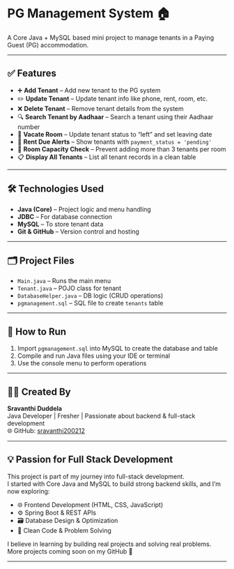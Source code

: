 # PG Management System 🏠

A Core Java + MySQL based mini project to manage tenants in a Paying Guest (PG) accommodation.

---

## ✅ Features

- ➕ **Add Tenant** – Add new tenant to the PG system
- ✏️ **Update Tenant** – Update tenant info like phone, rent, room, etc.
- ❌ **Delete Tenant** – Remove tenant details from the system
- 🔍 **Search Tenant by Aadhaar** – Search a tenant using their Aadhaar number
- 🚪 **Vacate Room** – Update tenant status to “left” and set leaving date
- 🔔 **Rent Due Alerts** – Show tenants with `payment_status = 'pending'`
- 🔄 **Room Capacity Check** – Prevent adding more than 3 tenants per room
- 📋 **Display All Tenants** – List all tenant records in a clean table

---

## 🛠 Technologies Used

- **Java (Core)** – Project logic and menu handling
- **JDBC** – For database connection
- **MySQL** – To store tenant data
- **Git & GitHub** – Version control and hosting

---

## 🗂 Project Files

- `Main.java` – Runs the main menu
- `Tenant.java` – POJO class for tenant
- `DatabaseHelper.java` – DB logic (CRUD operations)
- `pgmanagement.sql` – SQL file to create `tenants` table

---

## 🧪 How to Run

1. Import `pgmanagement.sql` into MySQL to create the database and table
2. Compile and run Java files using your IDE or terminal
3. Use the console menu to perform operations

---

## 🙋‍♀️ Created By

**Sravanthi Duddela**  
Java Developer | Fresher | Passionate about backend & full-stack development  
🌐 GitHub: [sravanthi200212](https://github.com/sravanthi200212)

---

## 💡 Passion for Full Stack Development

This project is part of my journey into full-stack development.  
I started with Core Java and MySQL to build strong backend skills, and I’m now exploring:

- 🌐 Frontend Development (HTML, CSS, JavaScript)
- ⚙️ Spring Boot & REST APIs
- 🗃️ Database Design & Optimization
- 🧠 Clean Code & Problem Solving

I believe in learning by building real projects and solving real problems.  
More projects coming soon on my GitHub 🚀

---
